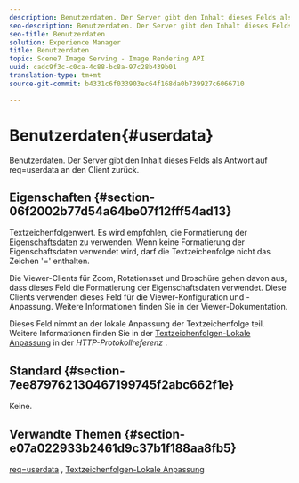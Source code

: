 ```yaml
---
description: Benutzerdaten. Der Server gibt den Inhalt dieses Felds als Antwort auf req=userdata an den Client zurück.
seo-description: Benutzerdaten. Der Server gibt den Inhalt dieses Felds als Antwort auf req=userdata an den Client zurück.
seo-title: Benutzerdaten
solution: Experience Manager
title: Benutzerdaten
topic: Scene7 Image Serving - Image Rendering API
uuid: cadc9f3c-c0ca-4c88-bc8a-97c28b439b01
translation-type: tm+mt
source-git-commit: b4331c6f033903ec64f168da0b739927c6066710

---
```



# Benutzerdaten{#userdata}

Benutzerdaten. Der Server gibt den Inhalt dieses Felds als Antwort auf req=userdata an den Client zurück.

## Eigenschaften {#section-06f2002b77d54a64be07f12fff54ad13}

Textzeichenfolgenwert. Es wird empfohlen, die Formatierung der [Eigenschaftsdaten](/help/aem-is-ir-api/is-api/image-catalog/image-serving-api-ref/c-image-catalog-reference/c-overview/c-common-data-types/r-property-data.md) zu verwenden. Wenn keine Formatierung der Eigenschaftsdaten verwendet wird, darf die Textzeichenfolge nicht das Zeichen &#39;=&#39; enthalten.

Die Viewer-Clients für Zoom, Rotationsset und Broschüre gehen davon aus, dass dieses Feld die Formatierung der Eigenschaftsdaten verwendet. Diese Clients verwenden dieses Feld für die Viewer-Konfiguration und -Anpassung. Weitere Informationen finden Sie in der Viewer-Dokumentation.

Dieses Feld nimmt an der lokale Anpassung der Textzeichenfolge teil. Weitere Informationen finden Sie in der [Textzeichenfolgen-Lokale Anpassung](/help/aem-is-ir-api/is-api/http-ref/image-serving-api-ref/c-http-protocol-reference/c-syntax-and-features/r-text-string-localization.md) in der *HTTP-Protokollreferenz* .

## Standard {#section-7ee879762130467199745f2abc662f1e}

Keine.

## Verwandte Themen {#section-e07a022933b2461d9c37b1f188aa8fb5}

[req=userdata](/help/aem-is-ir-api/is-api/http-ref/image-serving-api-ref/c-http-protocol-reference/c-command-reference/r-req/r-req.md) , [Textzeichenfolgen-Lokale Anpassung](/help/aem-is-ir-api/is-api/http-ref/image-serving-api-ref/c-http-protocol-reference/c-syntax-and-features/r-text-string-localization.md)
